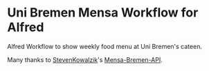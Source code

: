 # Uni Bremen Mensa Workflow for Alfred

Alfred Workflow to show weekly food menu at Uni Bremen's cateen.

Many thanks to [StevenKowalzik](https://github.com/StevenKowalzik)'s [Mensa-Bremen-API](https://github.com/StevenKowalzik/Mensa-Bremen-API).
